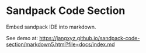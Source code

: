 # Sandpack Code Section

Embed sandpack IDE into markdown.

See demo at: https://jangxyz.github.io/sandpack-code-section/markdown5.html?file=docs/index.md
